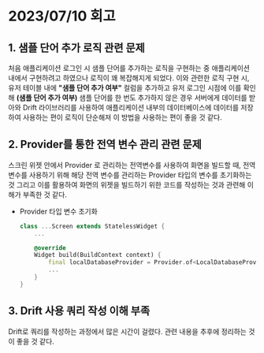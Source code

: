 # 2023/07/10 회고

## 1. 샘플 단어 추가 로직 관련 문제

처음 애플리케이션 로그인 시 샘플 단어를 추가하는 로직을 구현하는 중 애플리케이션 내에서 구현하려고 하였으나 로직이 꽤 복잡해지게 되었다.
이와 관련한 로직 구현 시, 유저 테이블 내에 **"샘플 단어 추가 여부"** 컬럼을 추가하고 유저 로그인 시점에 이를 확인해 **(샘플 단어 추가 여부)** 샘플 단어를 한 번도 추가하지 않은 경우 서버에게 데이터를 받아와 Drift 라이브러리를 사용하여 애플리케이션 내부의 데이터베이스에 데이터를 저장하여 사용하는 편이 로직이 단순해져 이 방법을 사용하는 편이 좋을 것 같다.

## 2. Provider를 통한 전역 변수 관리 관련 문제

스크린 위젯 안에서 Provider 로 관리하는 전역변수를 사용하여 화면을 빌드할 때, 전역 변수를 사용하기 위해 해당 전역 변수를 관리하는 Provider 타입의 변수를 초기화하는 것 그리고 이를 활용하여 화면의 위젯을 빌드하기 위한 코드를 작성하는 것과 관련해 이해가 부족한 것 같다.

- Provider 타입 변수 초기화
    ```dart
    class ...Screen extends StatelessWidget {
        ... 

        @override
        Widget build(BuildContext context) {
            final localDatabaseProvider = Provider.of<LocalDatabaseProvider>(context);
            ...
        }   
    }
    ```

## 3. Drift 사용 쿼리 작성 이해 부족

Drift로 쿼리를 작성하는 과정에서 많은 시간이 걸렸다. 관련 내용을 추후에 정리하는 것이 좋을 것 같다.